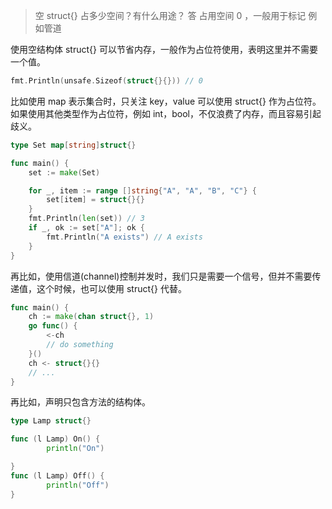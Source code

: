 > 空 struct{} 占多少空间？有什么用途？
答
占用空间 0 ，一般用于标记 例如管道

使用空结构体 struct{} 可以节省内存，一般作为占位符使用，表明这里并不需要一个值。
```go
fmt.Println(unsafe.Sizeof(struct{}{})) // 0
```
比如使用 map 表示集合时，只关注 key，value 可以使用 struct{} 作为占位符。如果使用其他类型作为占位符，例如 int，bool，不仅浪费了内存，而且容易引起歧义。
```go
type Set map[string]struct{}

func main() {
	set := make(Set)

	for _, item := range []string{"A", "A", "B", "C"} {
		set[item] = struct{}{}
	}
	fmt.Println(len(set)) // 3
	if _, ok := set["A"]; ok {
		fmt.Println("A exists") // A exists
	}
}
```
再比如，使用信道(channel)控制并发时，我们只是需要一个信号，但并不需要传递值，这个时候，也可以使用 struct{} 代替。
```go
func main() {
	ch := make(chan struct{}, 1)
	go func() {
		<-ch
		// do something
	}()
	ch <- struct{}{}
	// ...
}
```
再比如，声明只包含方法的结构体。
```go
type Lamp struct{}

func (l Lamp) On() {
        println("On")

}
func (l Lamp) Off() {
        println("Off")
}
```